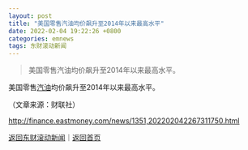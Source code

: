 ```yaml
---
layout: post
title: "美国零售汽油均价飙升至2014年以来最高水平"
date: 2022-02-04 19:22:26 +0800
categories: emnews
tags: 东财滚动新闻
---
```

> 美国零售汽油均价飙升至2014年以来最高水平。

<p>美国零售<span id="Info.3307"><a href="http://data.eastmoney.com/cjsj/oil_default.html" class="infokey">汽油</a></span>均价飙升至2014年以来最高水平。 </p><p class="em_media">（文章来源：财联社）</p>

<http://finance.eastmoney.com/news/1351,202202042267311750.html>

[返回东财滚动新闻](//finews.withounder.com/emnews/)｜[返回首页](//finews.withounder.com/)